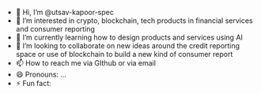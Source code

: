 - 👋 Hi, I’m @utsav-kapoor-spec
- 👀 I’m interested in crypto, blockchain, tech products in financial services and consumer reporting 
- 🌱 I’m currently learning how to design products and services using AI 
- 💞️ I’m looking to collaborate on new ideas around the credit reporting space or use of blockchain to build a new kind of consumer report
- 📫 How to reach me via GIthub or via email 
- 😄 Pronouns: ...
- ⚡ Fun fact: 

<!---
utsav-kapoor-spec/utsav-kapoor-spec is a ✨ special ✨ repository because its `README.md` (this file) appears on your GitHub profile.
You can click the Preview link to take a look at your changes.
--->
